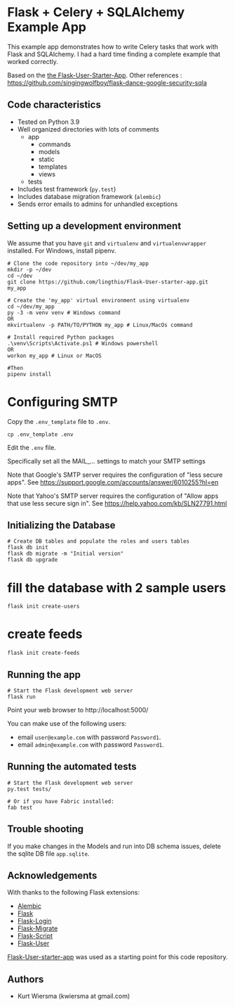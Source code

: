 # Flask + Celery + SQLAlchemy Example App

This example app demonstrates how to write Celery tasks that work with Flask and
SQLAlchemy. I had a hard time finding a complete example that worked correctly.

Based on the [the Flask-User-Starter-App](https://github.com/lingthio/Flask-User-starter-app).
Other references : https://github.com/singingwolfboy/flask-dance-google-security-sqla

## Code characteristics

* Tested on Python 3.9
* Well organized directories with lots of comments
    * app
        * commands
        * models
        * static
        * templates
        * views
    * tests
* Includes test framework (`py.test`)
* Includes database migration framework (`alembic`)
* Sends error emails to admins for unhandled exceptions


## Setting up a development environment

We assume that you have `git` and `virtualenv` and `virtualenvwrapper` installed. For Windows, install pipenv.

    # Clone the code repository into ~/dev/my_app
    mkdir -p ~/dev
    cd ~/dev
    git clone https://github.com/lingthio/Flask-User-starter-app.git my_app

    # Create the 'my_app' virtual environment using virtualenv
    cd ~/dev/my_app
    py -3 -m venv venv # Windows command
    OR  
    mkvirtualenv -p PATH/TO/PYTHON my_app # Linux/MacOs command

    # Install required Python packages
    .\venv\Scripts\Activate.ps1 # Windows powershell
    OR
    workon my_app # Linux or MacOS

    #Then
    pipenv install


# Configuring SMTP

Copy the `.env_template` file to `.env`.

    cp .env_template .env

Edit the `.env` file.

Specifically set all the MAIL_... settings to match your SMTP settings

Note that Google's SMTP server requires the configuration of "less secure apps".
See https://support.google.com/accounts/answer/6010255?hl=en

Note that Yahoo's SMTP server requires the configuration of "Allow apps that use less secure sign in".
See https://help.yahoo.com/kb/SLN27791.html


## Initializing the Database

    # Create DB tables and populate the roles and users tables
    flask db init
    flask db migrate -m "Initial version"
    flask db upgrade
# fill the database with 2 sample users
    flask init create-users
# create feeds
    flask init create-feeds

## Running the app

    # Start the Flask development web server
    flask run

Point your web browser to http://localhost:5000/

You can make use of the following users:
- email `user@example.com` with password `Password1`.
- email `admin@example.com` with password `Password1`.


## Running the automated tests

    # Start the Flask development web server
    py.test tests/

    # Or if you have Fabric installed:
    fab test


## Trouble shooting

If you make changes in the Models and run into DB schema issues, delete the sqlite DB file `app.sqlite`.


## Acknowledgements

With thanks to the following Flask extensions:

* [Alembic](http://alembic.zzzcomputing.com/)
* [Flask](http://flask.pocoo.org/)
* [Flask-Login](https://flask-login.readthedocs.io/)
* [Flask-Migrate](https://flask-migrate.readthedocs.io/)
* [Flask-Script](https://flask-script.readthedocs.io/)
* [Flask-User](http://flask-user.readthedocs.io/en/v0.6/)

<!-- Please consider leaving this line. Thank you -->
[Flask-User-starter-app](https://github.com/lingthio/Flask-User-starter-app) was used as a starting point for this code repository.


## Authors

- Kurt Wiersma (kwiersma at gmail.com)
